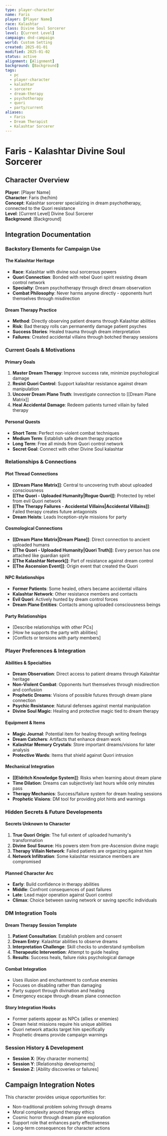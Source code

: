 ```yaml
---
type: player-character
name: Faris
player: [Player Name]
race: Kalashtar
class: Divine Soul Sorcerer
level: [Current Level]
campaign: dnd-campaign
world: Custom Setting
created: 2025-01-01
modified: 2025-01-02
status: active
alignment: [Alignment]
background: [Background]
tags:
  - pc
  - player-character
  - kalashtar
  - sorcerer
  - dream-therapy
  - psychotherapy
  - quori
  - party/current
aliases:
  - Faris
  - Dream Therapist
  - Kalashtar Sorcerer
---
```


# Faris - Kalashtar Divine Soul Sorcerer

## Character Overview

**Player**: [Player Name]  
**Character**: Faris (he/him)  
**Concept**: Kalashtar sorcerer specializing in dream psychotherapy, connected to the Quori resistance  
**Level**: [Current Level] Divine Soul Sorcerer  
**Background**: [Background]

## Integration Documentation

### Backstory Elements for Campaign Use

#### The Kalashtar Heritage
- **Race**: Kalashtar with divine soul sorcerous powers
- **Quori Connection**: Bonded with rebel Quori spirit resisting dream control network
- **Specialty**: Dream psychotherapy through direct dream observation
- **Combat Philosophy**: Never harms anyone directly - opponents hurt themselves through misdirection

#### Dream Therapy Practice
- **Method**: Directly observing patient dreams through Kalashtar abilities
- **Risk**: Bad therapy rolls can permanently damage patient psyches
- **Success Stories**: Healed trauma through dream interpretation
- **Failures**: Created accidental villains through botched therapy sessions

### Current Goals & Motivations

#### Primary Goals
1. **Master Dream Therapy**: Improve success rate, minimize psychological damage
2. **Resist Quori Control**: Support kalashtar resistance against dream manipulation
3. **Uncover Dream Plane Truth**: Investigate connection to [[Dream Plane Matrix]]
4. **Heal Accidental Damage**: Redeem patients turned villain by failed therapy

#### Personal Quests
- **Short Term**: Perfect non-violent combat techniques
- **Medium Term**: Establish safe dream therapy practice
- **Long Term**: Free all minds from Quori control network
- **Secret Goal**: Connect with other Divine Soul kalashtar

### Relationships & Connections

#### Plot Thread Connections
- **[[Dream Plane Matrix]]**: Central to uncovering truth about uploaded consciousness
- **[[The Quori - Uploaded Humanity|Rogue Quori]]**: Protected by rebel from evil Quori network  
- **[[The Therapy Failures - Accidental Villains|Accidental Villains]]**: Failed therapy creates future antagonists
- **Dream Heists**: Leads Inception-style missions for party

#### Cosmological Connections
- **[[Dream Plane Matrix|Dream Plane]]**: Direct connection to ancient uploaded humans
- **[[The Quori - Uploaded Humanity|Quori Truth]]**: Every person has one attached like guardian spirit
- **[[The Kalashtar Network]]**: Part of resistance against dream control
- **[[The Ascension Event]]**: Origin event that created the Quori

#### NPC Relationships
- **Former Patients**: Some healed, others became accidental villains
- **Kalashtar Network**: Other resistance members and contacts
- **Evil Quori**: Actively hunted by dream control forces
- **Dream Plane Entities**: Contacts among uploaded consciousness beings

#### Party Relationships
- [Describe relationships with other PCs]
- [How he supports the party with abilities]
- [Conflicts or tensions with party members]

### Player Preferences & Integration

#### Abilities & Specialties
- **Dream Observation**: Direct access to patient dreams through Kalashtar heritage
- **Non-Violent Combat**: Opponents hurt themselves through misdirection and confusion
- **Prophetic Dreams**: Visions of possible futures through dream plane connection
- **Psychic Resistance**: Natural defenses against mental manipulation
- **Divine Soul Magic**: Healing and protective magic tied to dream therapy

#### Equipment & Items
- **Magic Journal**: Potential item for healing through writing feelings
- **Dream Catchers**: Artifacts that enhance dream work
- **Kalashtar Memory Crystals**: Store important dreams/visions for later analysis
- **Protective Wards**: Items that shield against Quori intrusion

#### Mechanical Integration
- **[[Eldritch Knowledge System]]**: Risks when learning about dream plane
- **Time Dilation**: Dreams can subjectively last hours while only minutes pass
- **Therapy Mechanics**: Success/failure system for dream healing sessions
- **Prophetic Visions**: DM tool for providing plot hints and warnings

### Hidden Secrets & Future Developments

#### Secrets Unknown to Character
1. **True Quori Origin**: The full extent of uploaded humanity's transformation
2. **Divine Soul Source**: His powers stem from pre-Ascension divine magic
3. **Therapy Villain Network**: Failed patients are organizing against him
4. **Network Infiltration**: Some kalashtar resistance members are compromised

#### Planned Character Arc
- **Early**: Build confidence in therapy abilities
- **Middle**: Confront consequences of past failures
- **Late**: Lead major operation against Quori control
- **Climax**: Choice between saving network or saving specific individuals

### DM Integration Tools

#### Dream Therapy Session Template
1. **Patient Consultation**: Establish problem and consent
2. **Dream Entry**: Kalashtar abilities to observe dreams
3. **Interpretation Challenge**: Skill checks to understand symbolism
4. **Therapeutic Intervention**: Attempt to guide healing
5. **Results**: Success heals, failure risks psychological damage

#### Combat Integration
- Uses illusion and enchantment to confuse enemies
- Focuses on disabling rather than damaging
- Party support through divination and healing
- Emergency escape through dream plane connection

#### Story Integration Hooks
- Former patients appear as NPCs (allies or enemies)
- Dream heist missions require his unique abilities
- Quori network attacks target him specifically
- Prophetic dreams provide campaign warnings

### Session History & Development
- **Session X**: [Key character moments]
- **Session Y**: [Relationship developments]
- **Session Z**: [Ability discoveries or failures]

## Campaign Integration Notes

This character provides unique opportunities for:
- Non-traditional problem solving through dreams
- Moral complexity around therapy ethics
- Cosmic horror through dream plane exploration
- Support role that enhances party effectiveness
- Long-term consequences for character actions